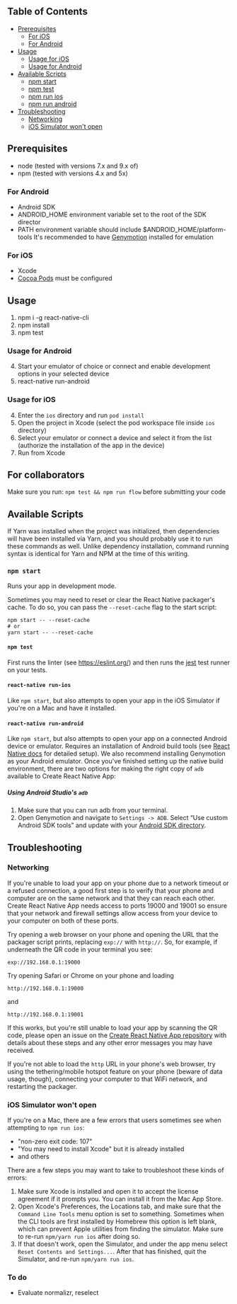 ## Table of Contents
* [Prerequisites](#prerequisites)
  * [For iOS](#for-ios)
  * [For Android](#for-android)
* [Usage](#usage)
  * [Usage for iOS](#usage-for-ios)
  * [Usage for Android](#usage-for-android)
* [Available Scripts](#available-scripts)
  * [npm start](#npm-start)
  * [npm test](#npm-test)
  * [npm run ios](#npm-run-ios)
  * [npm run android](#npm-run-android)
* [Troubleshooting](#troubleshooting)
  * [Networking](#networking)
  * [iOS Simulator won't open](#ios-simulator-wont-open)

## Prerequisites
* node (tested with versions 7.x and 9.x of)
* npm (tested with versions 4.x and 5x)

### For Android
* Android SDK
* ANDROID_HOME environment variable set to the root of the SDK director
* PATH environment variable should include $ANDROID_HOME/platform-tools
It's recommended to have [Genymotion](https://www.genymotion.com/)
installed for emulation

### For iOS
* Xcode
* [Cocoa Pods](https://cocoapods.org/) must be configured

## Usage
1. npm i -g react-native-cli
2. npm install
3. npm test

### Usage for Android
4. Start your emulator of choice or connect and enable development options in
   your selected device
5. react-native run-android

### Usage for iOS
4. Enter the `ios` directory and run `pod install`
5. Open the project in Xcode (select the pod workspace file inside `ios` directory)
6. Select your emulator or connect a device and select it from the list (authorize the installation of the app in the device)
7. Run from Xcode

## For collaborators
Make sure you run: `npm test && npm run flow` before submitting your code

## Available Scripts

If Yarn was installed when the project was initialized, then dependencies will have been installed via Yarn, and you should probably use it to run these commands as well. Unlike dependency installation, command running syntax is identical for Yarn and NPM at the time of this writing.

### `npm start`

Runs your app in development mode.

Sometimes you may need to reset or clear the React Native packager's cache. To do so, you can pass the `--reset-cache` flag to the start script:

```
npm start -- --reset-cache
# or
yarn start -- --reset-cache
```

#### `npm test`

First runs the linter (see https://eslint.org/) and then runs the
[jest](https://github.com/facebook/jest) test runner on your tests.

#### `react-native run-ios`

Like `npm start`, but also attempts to open your app in the iOS Simulator if you're on a Mac and have it installed.

#### `react-native run-android`

Like `npm start`, but also attempts to open your app on a connected Android device or emulator. Requires an installation of Android build tools (see [React Native docs](https://facebook.github.io/react-native/docs/getting-started.html) for detailed setup). We also recommend installing Genymotion as your Android emulator. Once you've finished setting up the native build environment, there are two options for making the right copy of `adb` available to Create React Native App:

##### Using Android Studio's `adb`

1. Make sure that you can run adb from your terminal.
2. Open Genymotion and navigate to `Settings -> ADB`. Select “Use custom Android SDK tools” and update with your [Android SDK directory](https://stackoverflow.com/questions/25176594/android-sdk-location).

## Troubleshooting

### Networking

If you're unable to load your app on your phone due to a network timeout or a refused connection, a good first step is to verify that your phone and computer are on the same network and that they can reach each other. Create React Native App needs access to ports 19000 and 19001 so ensure that your network and firewall settings allow access from your device to your computer on both of these ports.

Try opening a web browser on your phone and opening the URL that the packager script prints, replacing `exp://` with `http://`. So, for example, if underneath the QR code in your terminal you see:

```
exp://192.168.0.1:19000
```

Try opening Safari or Chrome on your phone and loading

```
http://192.168.0.1:19000
```

and

```
http://192.168.0.1:19001
```

If this works, but you're still unable to load your app by scanning the QR code, please open an issue on the [Create React Native App repository](https://github.com/react-community/create-react-native-app) with details about these steps and any other error messages you may have received.

If you're not able to load the `http` URL in your phone's web browser, try using the tethering/mobile hotspot feature on your phone (beware of data usage, though), connecting your computer to that WiFi network, and restarting the packager.

### iOS Simulator won't open

If you're on a Mac, there are a few errors that users sometimes see when attempting to `npm run ios`:

* "non-zero exit code: 107"
* "You may need to install Xcode" but it is already installed
* and others

There are a few steps you may want to take to troubleshoot these kinds of errors:

1. Make sure Xcode is installed and open it to accept the license agreement if it prompts you. You can install it from the Mac App Store.
2. Open Xcode's Preferences, the Locations tab, and make sure that the `Command Line Tools` menu option is set to something. Sometimes when the CLI tools are first installed by Homebrew this option is left blank, which can prevent Apple utilities from finding the simulator. Make sure to re-run `npm/yarn run ios` after doing so.
3. If that doesn't work, open the Simulator, and under the app menu select `Reset Contents and Settings...`. After that has finished, quit the Simulator, and re-run `npm/yarn run ios`.

### To do
* Evaluate normalizr, reselect
